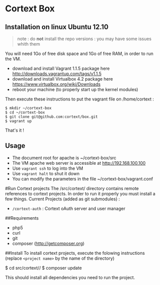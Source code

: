 Cortext Box
===========

Installation on linux Ubuntu 12.10
----------------------------------

> note : do **not** install the repo versions : you may have some issues whith them

You will need 1Go of free disk space and 1Go of free RAM, in order to run the VM.

   * download and install Vagrant 1.1.5 package here http://downloads.vagrantup.com/tags/v1.1.5
   * download and install Virtualbox 4.2 package here https://www.virtualbox.org/wiki/Downloads
   * reboot your machine (to properly start up the kernel modules)

Then execute these instructions to put the vagrant file on /home/cortext  :

    $ mkdir ~/cortext-box
    $ cd ~/cortext-box
    $ git clone git@github.com:cortext/box.git
    $ vagrant up

That's it !

Usage
-----
  * The document root for apache is  ~/cortext-box/src
  * The VM apache web server is accessible at http://192.168.100.100
  * Use `vagrant ssh` to log into the VM
  * Use `vagrant halt` to shut it down
  * You can modify the parameters in the file ~/cortext-box/vagrant.conf

#Run Cortext projects
The /src/cortext/ directory contains remote references to cortext projects. In order to run it properly you must install a few things.
Current Projects (added as git submodules) :
  * `/cortext-auth` : Cortext oAuth server and user manager

##Requirements
  * php5
  * curl
  * git
  * composer (http://getcomposer.org)

##Install
To install cortext projects, execute the folowing instructions (replace `<project name>` by the name of the directory)

  $ cd src/cortext/<project name>/
  $ composer update
  
This should install all dependencies you need to run the project.

